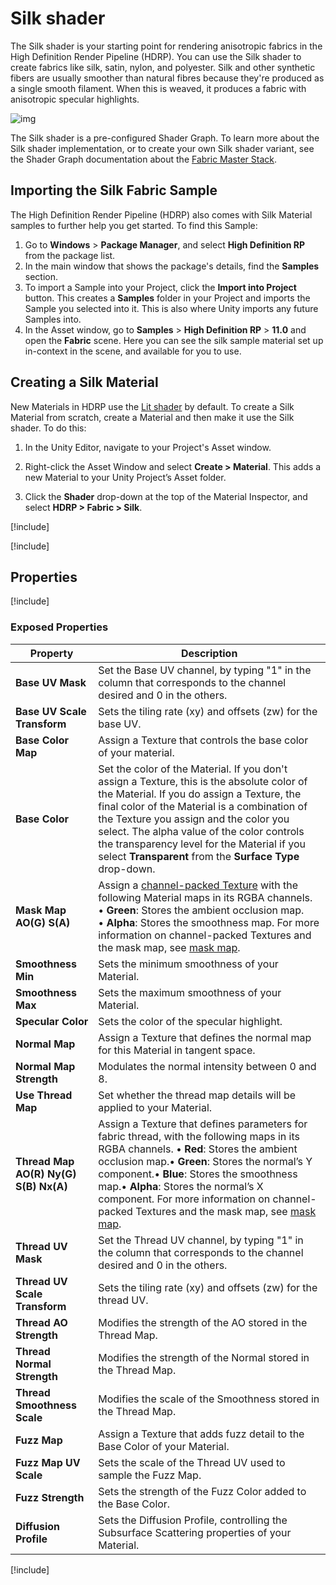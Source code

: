 # Silk shader

The Silk shader is your starting point for rendering anisotropic fabrics in the High Definition Render Pipeline (HDRP). You can use the Silk shader to create fabrics like silk, satin, nylon, and polyester.
Silk and other synthetic fibers are usually smoother than natural fibres because they're produced as a single smooth filament. When this is weaved, it produces a fabric with anisotropic specular highlights.

![img](Images/HDRPFeatures-SilkShader.png)

The Silk shader is a pre-configured Shader Graph. To learn more about the Silk shader implementation, or to create your own Silk shader variant, see the Shader Graph documentation about the [Fabric Master Stack](master-stack-fabric.md).

## Importing the Silk Fabric Sample

The High Definition Render Pipeline (HDRP) also comes with Silk Material samples to further help you get started. To find this Sample:

1. Go to **Windows** > **Package Manager**, and select **High Definition RP** from the package list.
2. In the main window that shows the package's details, find the **Samples** section.
3. To import a Sample into your Project, click the **Import into Project** button. This creates a **Samples** folder in your Project and imports the Sample you selected into it. This is also where Unity imports any future Samples into.
4. In the Asset window, go to **Samples** > **High Definition RP** > **11.0** and open the **Fabric** scene. Here you can see the silk sample material set up in-context in the scene, and available for you to use.



## Creating a Silk Material

New Materials in HDRP use the [Lit shader](Lit-Shader.md) by default. To create a Silk Material from scratch, create a Material and then make it use the Silk shader. To do this:

1. In the Unity Editor, navigate to your Project's Asset window.

2. Right-click the Asset Window and select **Create > Material**. This adds a new Material to your Unity Project’s Asset folder.

3. Click the **Shader** drop-down at the top of the Material Inspector, and select **HDRP > Fabric > Silk**.



[!include[](snippets/thread-map.md)]

[!include[](snippets/fuzz-map.md)]

## Properties

[!include[](snippets/shader-properties/surface-options/lit-surface-options.md)]

### Exposed Properties

| **Property**                          | **Description**                                              |
| ------------------------------------- | ------------------------------------------------------------ |
| **Base UV Mask**                      | Set the Base UV channel, by typing "1" in the column that corresponds to the channel desired and 0 in the others. |
| **Base UV Scale Transform**           | Sets the tiling rate (xy) and offsets (zw) for the base UV.  |
| **Base Color Map**                    | Assign a Texture that controls the base color of your material. |
| **Base Color**                        | Set the color of the Material. If you don't assign a Texture, this is the absolute color of the Material. If you do assign a Texture, the final color of the Material is a combination of the Texture you assign and the color you select. The alpha value of the color controls the transparency level for the Material if you select **Transparent** from the **Surface Type** drop-down. |
| **Mask Map AO(G) S(A)**               | Assign a [channel-packed Texture](Glossary.html#channel-packing) with the following Material maps in its RGBA channels.<br/>&#8226; **Green**: Stores the ambient occlusion map.<br/>&#8226; **Alpha**: Stores the smoothness map. For more information on channel-packed Textures and the mask map, see [mask map](Mask-Map-and-Detail-Map.md#mask-map). |
| **Smoothness Min**                    | Sets the minimum smoothness of your Material.                |
| **Smoothness Max**                    | Sets the maximum smoothness of your Material.                |
| **Specular Color**                    | Sets the color of the specular highlight.                    |
| **Normal Map**                        | Assign a Texture that defines the normal map for this Material in tangent space. |
| **Normal Map Strength**               | Modulates the normal intensity between 0 and 8.              |
| **Use Thread Map**                    | Set whether the thread map details will be applied to your Material. |
| **Thread Map AO(R) Ny(G) S(B) Nx(A)** | Assign a Texture that defines parameters for fabric thread, with the following maps in its RGBA channels.  • **Red**: Stores the ambient occlusion map.• **Green**: Stores the normal’s Y component.• **Blue**: Stores the smoothness map.• **Alpha**: Stores the normal’s X component. For more information on channel-packed Textures and the mask map, see [mask map](Mask-Map-and-Detail-Map.md#mask-map). |
| **Thread UV Mask**                    | Set the Thread UV channel, by typing "1" in the column that corresponds to the channel desired and 0 in the others. |
| **Thread UV Scale Transform**         | Sets the tiling rate (xy) and offsets (zw) for the thread UV. |
| **Thread AO Strength**                | Modifies the strength of the AO stored in the Thread Map.    |
| **Thread Normal Strength**            | Modifies the strength of the Normal stored in the Thread Map. |
| **Thread Smoothness Scale**           | Modifies the scale of the Smoothness stored in the Thread Map. |
| **Fuzz Map**                          | Assign a Texture that adds fuzz detail to the Base Color of your Material. |
| **Fuzz Map UV Scale**                 | Sets the scale of the Thread UV used to sample the Fuzz Map. |
| **Fuzz Strength**                     | Sets the strength of the Fuzz Color added to the Base Color. |
| **Diffusion Profile**                 | Sets the Diffusion Profile, controlling the Subsurface Scattering properties of your Material. |

[!include[](snippets/shader-properties/advanced-options/lit-advanced-options.md)]
